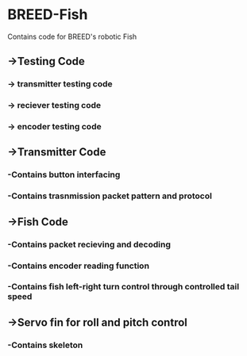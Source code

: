 # BREED-Fish
 Contains code for BREED's robotic Fish
 
 
 
 ## ->Testing Code
  ### -> transmitter testing code
  ### -> reciever testing code
  ### -> encoder testing code
 
 
 
 ## ->Transmitter Code
  ### -Contains button interfacing
  ### -Contains trasnmission packet pattern and protocol
 
 
 
 ## ->Fish Code
  ### -Contains packet recieving and decoding
  ### -Contains encoder reading function
  ### -Contains fish left-right turn control through controlled tail speed
 
 
  
 ## ->Servo fin for roll and pitch control
  ### -Contains skeleton



